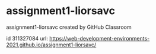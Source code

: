 # assignment1-liorsavc
assignment1-liorsavc created by GitHub Classroom


id 311327084
url: https://web-development-environments-2021.github.io/assignment1-liorsavc/
